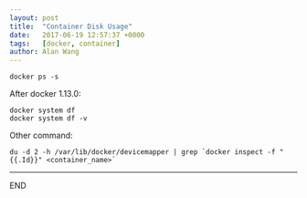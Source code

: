 ```yaml
---
layout: post
title:  "Container Disk Usage"
date:   2017-06-19 12:57:37 +0000
tags:   [docker, container]
author: Alan Wang
---
```

```shell
docker ps -s
```

After docker 1.13.0:
```shell
docker system df
docker system df -v
```

Other command: 
```shell
du -d 2 -h /var/lib/docker/devicemapper | grep `docker inspect -f "{{.Id}}" <container_name>`
```

---
END
